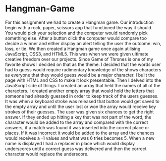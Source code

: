 # Hangman-Game
For this assignment we had to create a Hangman game. Our introduction begin with a rock, paper, scissors app that functioned the way it should. You would pick your selection and the computer would randomly pick something else. After a button click the computer would compare too decide a winner and either display an alert telling the user the outcome: win, loss, or tie. We then created a Hangman game once again utilising JavaScript, CSS3, and HTML5. This was when we were given ultimate creative freedom over our projects. Since Game of Thrones is one of my favorite shows I decided on that as the theme. I decided that the words user had to guess would require rudimentary knowledge of the shows characters as everyone that they would guess would be a major character. I built the page with HTML and CSS to make it look presentable. Then I delved into the JavaScript side of things. I created an array that held the names of all of the characters. I created another empty array that would hold the letters that someone had already guessed in order to keep track of the users guesses. It was when a keyboard stroke was released that button would get saved to the empty array and until the user lost or won the array would receive key strokes of their guesses. The user was given six chances to get the right answer. If they ended up hitting a key that was not part of the word, the character would be added to the array and compared with the correct answers, if a match was found it was inserted into the correct place or places. If it was incorrect it would be added to the array and the chances would receives a -1 values and what was 6 tries becomes 5. When a new name is displayed I had a replacer in place which would display underscores until a correct guess was delivered and then the correct character would replace the underscore.
